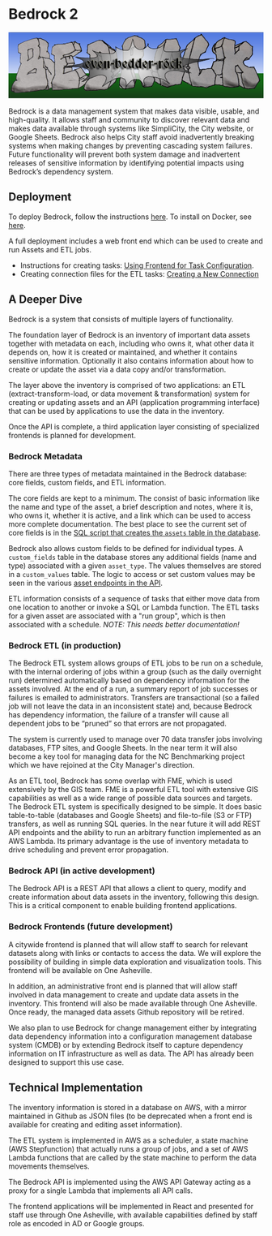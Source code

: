 # Bedrock 2
![LOGO](./docs/bedrock.png)

Bedrock is a data management system that makes data visible, usable, and high-quality. It allows staff and community to discover relevant data and makes data available through systems like SimpliCity, the City website, or Google Sheets. Bedrock also helps City staff avoid inadvertently breaking systems when making changes by preventing cascading system failures. Future functionality will prevent both system damage and inadvertent releases of sensitive information by identifying potential impacts using Bedrock’s dependency system.

## Deployment
To deploy Bedrock, follow the instructions [here](./docs/deploy-notes.md). To install on Docker, see [here](./docs/docker-install.md).

A full deployment includes a web front end which can be used to create and run Assets and ETL jobs.
- Instructions for creating tasks: [Using Frontend for Task Configuration](<./docs/Using Frontend for Task Configuration.md>).
- Creating connection files for the ETL tasks: [Creating a New Connection](<./docs/Creating a New Connection.md>)


## A Deeper Dive

Bedrock is a system that consists of multiple layers of functionality.

The foundation layer of Bedrock is an inventory of important data assets together with metadata on each, including who owns it, what other data it depends on, how it is created or maintained, and whether it contains sensitive information. Optionally it also contains information about how to create or update the asset via a data copy and/or transformation. 

The layer above the inventory is comprised of two applications: an ETL (extract-transform-load, or data movement & transformation) system for creating or updating assets and an API (application programming interface) that can be used by applications to use the data in the inventory.

Once the API is complete, a third application layer consisting of specialized frontends is planned for development.

### Bedrock Metadata

There are three types of metadata maintained in the Bedrock database: core fields, custom fields, and ETL information.

The core fields are kept to a minimum. The consist of basic information like the name and type of the asset, a brief description and notes, where it is, who owns it, whether it is active, and a link which can be used to access more complete documentation. The best place to see the current set of core fields is in the [SQL script that creates the ```assets``` table in the database](./src/db/bedrock-db/createNewBedrockDB.sql).

Bedrock also allows custom fields to be defined for individual types. A ```custom_fields``` table in the database stores any additional fields (name and type) associated with a given ```asset_type```. The values themselves are stored in a ```custom_values``` table. The logic to access or set custom values may be seen in the various [asset endpoints in the API](./src/api/lambdas/bedrock-api-backend/assets/).

ETL information consists of a sequence of tasks that either move data from one location to another or invoke a SQL or Lambda function. The ETL tasks for a given asset are associated with a "run group", which is then associated with a schedule. _NOTE: This needs better documentation!_

### Bedrock ETL (in production)
The Bedrock ETL system allows groups of ETL jobs to be run on a schedule, with the internal ordering of jobs within a group (such as the daily overnight run)  determined automatically based on dependency information for the assets involved. At the end of a run, a summary report of job successes or failures is emailed to administrators. Transfers are transactional (so a failed job will not leave the data in an inconsistent state) and, because Bedrock has dependency information, the failure of a transfer will cause all dependent jobs to be “pruned” so that errors are not propagated. 

The system is currently used to manage over 70 data transfer jobs involving databases, FTP sites, and Google Sheets. In the near term it will also become a key tool for managing data for the NC Benchmarking project which we have rejoined at the City Manager's direction.

As an ETL tool, Bedrock has some overlap with FME, which is used extensively by the GIS team. FME is a powerful ETL tool with extensive GIS capabilities as well as a wide range of possible data sources and targets. The Bedrock ETL system is specifically designed to be simple. It does basic table-to-table (databases and Google Sheets) and file-to-file (S3 or FTP) transfers, as well as running SQL queries. In the near future it will add REST API endpoints and the ability to run an arbitrary function implemented as an AWS Lambda. Its primary advantage is the use of inventory metadata to drive scheduling and prevent error propagation.

### Bedrock API  (in active development)

The Bedrock API is a REST API that allows a client to query, modify and create information about data assets in the inventory, following this design. This is a critical component to enable building frontend applications.

### Bedrock Frontends (future development)
A citywide frontend is planned that will allow staff to search for relevant datasets along with links or contacts to access the data. We will explore the possibility of building in simple data exploration and visualization tools. This frontend will be available on One Asheville.

In addition, an administrative front end is planned that will allow staff involved in data management to create and update data assets in the inventory. This frontend will also be made available through One Asheville. Once ready, the managed data assets Github repository will be retired.

We also plan to use Bedrock for change management either by integrating data dependency information into a configuration management database system (CMDB) or by extending Bedrock itself to capture dependency information on IT infrastructure as well as data. The API has already been designed to support this use case.

## Technical Implementation
The inventory information is stored in a database on AWS, with a mirror maintained in Github as JSON files (to be deprecated when a front end is available for creating and editing asset information).

The ETL system is implemented in AWS as a scheduler, a state machine (AWS Stepfunction) that actually runs a group of jobs, and a set of AWS Lambda functions that are called by the state machine to perform the data movements themselves.

The Bedrock API is implemented using the AWS API Gateway acting as a proxy for a single Lambda that implements all API calls.

The frontend applications will be implemented in React and presented for staff use through One Asheville, with available capabilities defined by staff role as encoded in AD or Google groups.

